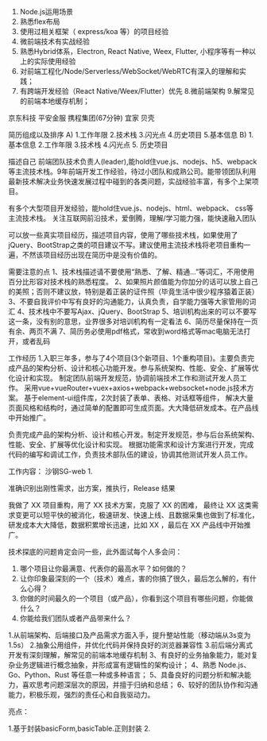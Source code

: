 1. Node.js运用场景
2. 熟悉flex布局
3. 使用过相关框架（ express/koa 等）的项目经验
4. 微前端技术有实战经验
5. 熟悉Hybrid体系，Electron, React Native, Weex, Flutter, 小程序等有一种以上的实际使用经验
6. 对前端工程化/Node/Serverless/WebSocket/WebRTC有深入的理解和实践；
7. 有跨端开发经验（React Native/Weex/Flutter）优先
8.微前端架构
9.解常见的前端本地缓存机制；


京东科技  平安金服 携程集团(67分钟) 宜家 贝壳

简历组成以及排序
A) 1.工作年限 2.技术栈 3.闪光点 4.历史项目 5.基本信息
B) 1.基本信息 2.工作年限 3.技术栈 4.闪光点 5. 历史项目

描述自己
  前端团队技术负责人(leader),能hold住vue.js、nodejs、h5、webpack等主流技术栈。9年前端开发工作经验，待过小团队和成熟公司。能带领团队利用最新技术解决业务快速发展过程中碰到的各类问题，实战经验丰富，有多个上架项目。

  有多个大型项目开发经验，能hold住vue.js、nodejs、html、webpack、 css等主流技术栈。
  关注互联网前沿技术，爱倒腾，理解/学习能力强，能快速融入团队

  可以放一些真实项目经历，描述项目内容，使用了哪些技术栈，如果使用了jQuery、BootStrap之类的项目建议不写。建议使用主流技术栈将老项目重构一遍，不然该项目经历出现在简历中是没有价值的。


  需要注意的点
  1、技术栈描述请不要使用“熟悉、了解、精通...”等词汇，不用使用百分比形容对技术栈的熟悉程度。
  2、如果照片颜值能为你加分的话可以放上自己的美照；否则不建议放，特别是着正装的证件照（毕竟生活中很少程序猿着正装）
  3、不要自我评价中写有良好的沟通能力，认真负责，自学能力强等大家管用的词汇
  4、技术栈中不要写Ajax、jQuery、BootStrap
  5、培训机构出来的可以不要写这一条，没有别的意思，业界很多对培训机构有一定看法
  6、简历尽量保持在一页有余、两页不满
  7、简历务必使用pdf格式，常收到word格式等mac电脑无法打开，或者乱码


  工作经历
  1.入职三年多，参与了4个项目(3个新项目、1个重构项目)。主要负责完成产品的架构分析、设计和核心功能开发。参与系统架构、性能、安全、扩展等优化设计和实现。
  制定团队前端开发规范，协调前端技术工作和测试开发人员工作。
  采用vue+vueRouter+vuex+axios+webpack+websocket+node.js技术方案。
  基于element-ui组件库，2次封装了表单、表格、对话框等组件，
  解决大量页面风格和结构时，通过简单的配置即可生成页面。大大降低研发成本。在产品线中开始推广。

  负责完成产品的架构分析、设计和核心开发。制定开发规范，参与后台系统架构、性能、安全、扩展等优化设计和实现。
  根据功能需求和设计方案进行开发，完成代码的编写和调试工作，负责技术部队伍的建设，协调其他测试开发人员工作。

  工作内容：
  沙钢SG-web
  1. 


准确识别出刚性需求，出方案，推执行，Release 结果

我做了 XX 项目重构，用了 XX 技术方案，克服了 XX 的困难，
最终让 XX 这类需求变更可以短平快的被消化，极速研发、快速上线、且数据采集也做到了标准化，
研发成本大大降低，数据积累增长迅速，比如 XX ，最后在 XX 产品线中开始推广。

技术探底的问题肯定会问一些，此外面试每个人多会问：
1. 哪个项目让你最满意、代表你的最高水平？如何做的？
2. 让你印象最深刻的一个（技术）难点，害的你搞了很久，最后怎么解的，有什么心得？
3. 你做的时间最久的一个项目（或产品），你看到这个项目有哪些问题，你能做什么？
4. 你能给我们团队或者产品带来什么？


  1.从前端架构、后端接口及产品需求方面入手，提升整站性能（移动端从3s变为1.5s）
  2.抽象公用组件，并优化代码并保持良好的浏览器兼容性
  3.前后端分离式开发有深刻理解，解常见的前端本地缓存机制
  3、有良好的业务抽象能力，能对复杂业务逻辑进行概念抽象，并形成富有逻辑性的架构设计；
  4、熟悉 Node.js、Go、Python、Rust 等任意一种或多种语言；
  5、具备良好的问题分析和解决能力，喜欢思考问题深层次的原因，并擅于归纳和总结；
  6、较好的团队协作和沟通能力，积极乐观，强烈的责任心和自我驱动力。

  亮点：
  
  1.基于封装basicForm,basicTable.正则封装
  2.
